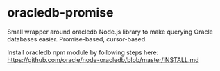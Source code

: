 # oracledb-promise
Small wrapper around oracledb Node.js library to make querying Oracle databases easier.  Promise-based, cursor-based.

Install oracledb npm module by following steps here: https://github.com/oracle/node-oracledb/blob/master/INSTALL.md